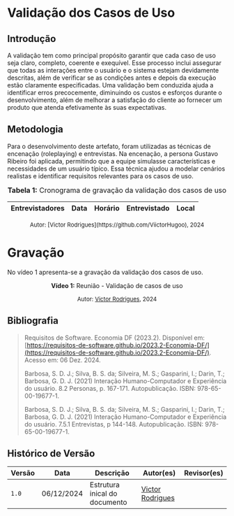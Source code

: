 # Validação dos Casos de Uso

## Introdução

A validação tem como principal propósito garantir que cada caso de uso seja claro, completo, coerente e exequível. Esse processo inclui assegurar que todas as interações entre o usuário e o sistema estejam devidamente descritas, além de verificar se as condições antes e depois da execução estão claramente especificadas. Uma validação bem conduzida ajuda a identificar erros precocemente, diminuindo os custos e esforços durante o desenvolvimento, além de melhorar a satisfação do cliente ao fornecer um produto que atenda efetivamente às suas expectativas.

## Metodologia

Para o desenvolvimento deste artefato, foram utilizadas as técnicas de encenação (roleplaying) e entrevistas. Na encenação, a persona Gustavo Ribeiro foi aplicada, permitindo que a equipe simulasse características e necessidades de um usuário típico. Essa técnica ajudou a modelar cenários realistas e identificar requisitos relevantes para os casos de uso.

<font size="3"><p style="text-align: center"><b>Tabela 1:</b> Cronograma de gravação da validação dos casos de uso</p></font>

| Entrevistadores | Data       | Horário | Entrevistado | Local      |
|-----------------|------------|---------|--------------|------------|


<center>
<font size="2"><p style="text-align: center">Autor: [Victor Rodrigues](https://github.com/ViictorHugoo), 2024</p></font>
</center>


# Gravação

No vídeo 1 apresenta-se a gravação da validação dos casos de uso.

<div align="center">

<p style="text-align: center"><b>Vídeo 1:</b> Reunião - Validação de casos de uso</p>



<font size="2"><p style="text-align: center">Autor: [Victor Rodrigues](https://github.com/ViictorHugoo), 2024</p></font>
</div>


## Bibliografia

> Requisitos de Software. Economia DF (2023.2). Disponível em: [https://requisitos-de-software.github.io/2023.2-Economia-DF/](https://requisitos-de-software.github.io/2023.2-Economia-DF/). Acesso em: 06 Dez. 2024.
>
> Barbosa, S. D. J.; Silva, B. S. da; Silveira, M. S.; Gasparini, I.; Darin, T.; Barbosa, G. D. J. (2021) Interação Humano-Computador e Experiência do usuário. 8.2 Personas, p. 167-171. Autopublicação. ISBN: 978-65-00-19677-1.
>
> Barbosa, S. D. J.; Silva, B. S. da; Silveira, M. S.; Gasparini, I.; Darin, T.; Barbosa, G. D. J. (2021) Interação Humano-Computador e Experiência do usuário. 7.5.1 Entrevistas, p 144-148. Autopublicação. ISBN: 978-65-00-19677-1.


## Histórico de Versão

| Versão | Data       | Descrição                                    | Autor(es)                                        | Revisor(es)                                      |
| ------ | ---------- | -------------------------------------------- | ------------------------------------------------ | ------------------------------------------------ |
| `1.0`  | 06/12/2024 | Estrutura inical do documento                | [Victor Rodrigues](https://github.com/ViictorHugoo) |
